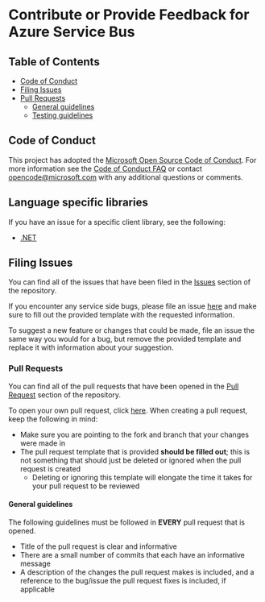 ﻿# Contribute or Provide Feedback for Azure Service Bus

## Table of Contents

- [Code of Conduct](#code-of-conduct)
- [Filing Issues](#filing-issues)
- [Pull Requests](#pull-requests)
    - [General guidelines](#general-guidelines)
    - [Testing guidelines](#testing-guidelines)

## Code of Conduct

This project has adopted the [Microsoft Open Source Code of Conduct](https://opensource.microsoft.com/codeofconduct/). For more information see the [Code of Conduct FAQ](https://opensource.microsoft.com/codeofconduct/faq/) or contact [opencode@microsoft.com](mailto:opencode@microsoft.com) with any additional questions or comments.

## Language specific libraries

If you have an issue for a specific client library, see the following:
* [.NET](https://github.com/azure/azure-service-bus-dotnet)

## Filing Issues

You can find all of the issues that have been filed in the [Issues](https://github.com/Azure/azure-service-bus/issues) section of the repository.

If you encounter any service side bugs, please file an issue [here](https://github.com/Azure/azure-service-bus/issues/new) and make sure to fill out the provided template with the requested information.

To suggest a new feature or changes that could be made, file an issue the same way you would for a bug, but remove the provided template and replace it with information about your suggestion.

### Pull Requests

You can find all of the pull requests that have been opened in the [Pull Request](https://github.com/Azure/azure-service-bus/pulls) section of the repository.

To open your own pull request, click [here](https://github.com/Azure/azure-service-bus/compare). When creating a pull request, keep the following in mind:
- Make sure you are pointing to the fork and branch that your changes were made in
- The pull request template that is provided **should be filled out**; this is not something that should just be deleted or ignored when the pull request is created
    - Deleting or ignoring this template will elongate the time it takes for your pull request to be reviewed

#### General guidelines

The following guidelines must be followed in **EVERY** pull request that is opened.

- Title of the pull request is clear and informative
- There are a small number of commits that each have an informative message
- A description of the changes the pull request makes is included, and a reference to the bug/issue the pull request fixes is included, if applicable